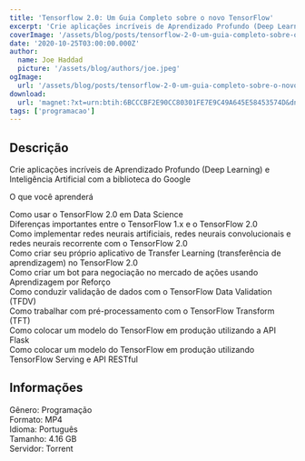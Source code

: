 ```yaml
---
title: 'Tensorflow 2.0: Um Guia Completo sobre o novo TensorFlow'
excerpt: 'Crie aplicações incríveis de Aprendizado Profundo (Deep Learning) e Inteligência Artificial com a biblioteca do Google  O que você aprenderá  Como usar o TensorFlow 2.0 em Data Science Diferenças importantes entre o TensorFlow 1.x e o TensorFlow 2.0 Como implementar redes'
coverImage: '/assets/blog/posts/tensorflow-2-0-um-guia-completo-sobre-o-novo-tensorflow.png'
date: '2020-10-25T03:00:00.000Z'
author:
  name: Joe Haddad
  picture: '/assets/blog/authors/joe.jpeg'
ogImage:
  url: '/assets/blog/posts/tensorflow-2-0-um-guia-completo-sobre-o-novo-tensorflow.png'
download:
  url: 'magnet:?xt=urn:btih:6BCCCBF2E90CC80301FE7E9C49A645E58453574D&dn=Tensorflow%202.0%20Um%20Guia%20Completo%20sobre%20o%20novo%20TensorFlow&tr=udp%3a%2f%2ftracker.openbittorrent.com%3a1337%2fannounce&tr=udp%3a%2f%2ftracker.opentrackr.org%3a1337%2fannounce'
tags: ['programacao']
---
```

<h2>Descrição</h2>
<p></p><p>Crie aplicações incríveis de Aprendizado Profundo (Deep Learning) e Inteligência Artificial com a biblioteca do Google</p><p>O que você aprenderá</p><p>Como usar o TensorFlow 2.0 em Data Science<br/>Diferenças importantes entre o TensorFlow 1.x e o TensorFlow 2.0<br/>Como implementar redes neurais artificiais, redes neurais convolucionais e redes neurais recorrente com o TensorFlow 2.0<br/>Como criar seu próprio aplicativo de Transfer Learning (transferência de aprendizagem) no TensorFlow 2.0<br/>Como criar um bot para negociação no mercado de ações usando Aprendizagem por Reforço<br/>Como conduzir validação de dados com o TensorFlow Data Validation (TFDV)<br/>Como trabalhar com pré-processamento com o TensorFlow Transform (TFT)<br/>Como colocar um modelo do TensorFlow em produção utilizando a API Flask<br/>Como colocar um modelo do TensorFlow em produção utilizando TensorFlow Serving e API RESTful</p><h2>Informações</h2><p>Gênero: Programação<br/>Formato: MP4<br/>Idioma: Português<br/>Tamanho: 4.16 GB<br/>Servidor: Torrent</p>